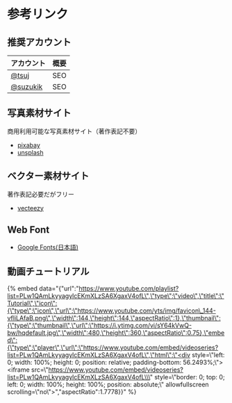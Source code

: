 # 参考リンク

## 推奨アカウント

| アカウント | 概要 |
| --- | --- |
| [@tsuj](https://twitter.com/tsuj) | SEO |
| [@suzukik](https://twitter.com/suzukik) | SEO |

## 写真素材サイト

商用利用可能な写真素材サイト（著作表記不要）

* [pixabay](https://pixabay.com/ja/)
* [unsplash](https://unsplash.com/)

## ベクター素材サイト

著作表記必要だがフリー

* [vecteezy](https://www.vecteezy.com/)

## Web Font

* [Google Fonts\(日本語\)](https://googlefonts.github.io/japanese/)

## 動画チュートリアル

{% embed data="{\"url\":\"https://www.youtube.com/playlist?list=PLw1QAmLkyyagylcEKmXLzSA6XgaxV4ofL\",\"type\":\"video\",\"title\":\"Tutorial\",\"icon\":{\"type\":\"icon\",\"url\":\"https://www.youtube.com/yts/img/favicon\_144-vfliLAfaB.png\",\"width\":144,\"height\":144,\"aspectRatio\":1},\"thumbnail\":{\"type\":\"thumbnail\",\"url\":\"https://i.ytimg.com/vi/sY64kVwQ-bw/hqdefault.jpg\",\"width\":480,\"height\":360,\"aspectRatio\":0.75},\"embed\":{\"type\":\"player\",\"url\":\"https://www.youtube.com/embed/videoseries?list=PLw1QAmLkyyagylcEKmXLzSA6XgaxV4ofL\",\"html\":\"<div style=\\\"left: 0; width: 100%; height: 0; position: relative; padding-bottom: 56.2493%;\\\"><iframe src=\\\"https://www.youtube.com/embed/videoseries?list=PLw1QAmLkyyagylcEKmXLzSA6XgaxV4ofL\\\" style=\\\"border: 0; top: 0; left: 0; width: 100%; height: 100%; position: absolute;\\\" allowfullscreen scrolling=\\\"no\\\"></iframe></div>\",\"aspectRatio\":1.7778}}" %}



